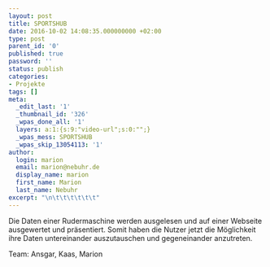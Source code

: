 ```yaml
---
layout: post
title: SPORTSHUB
date: 2016-10-02 14:08:35.000000000 +02:00
type: post
parent_id: '0'
published: true
password: ''
status: publish
categories:
- Projekte
tags: []
meta:
  _edit_last: '1'
  _thumbnail_id: '326'
  _wpas_done_all: '1'
  layers: a:1:{s:9:"video-url";s:0:"";}
  _wpas_mess: SPORTSHUB
  _wpas_skip_13054113: '1'
author:
  login: marion
  email: marion@nebuhr.de
  display_name: marion
  first_name: Marion
  last_name: Nebuhr
excerpt: "\n\t\t\t\t\t\t"
---
```

<p>
				Die Daten einer Rudermaschine werden ausgelesen und auf einer Webseite ausgewertet und präsentiert. Somit haben die Nutzer jetzt die Möglichkeit ihre Daten untereinander auszutauschen und gegeneinander anzutreten.</p>
<p>Team: Ansgar, Kaas, Marion		</p>
